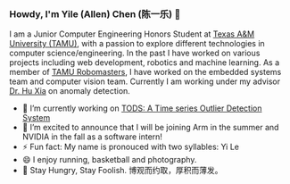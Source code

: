 ### Howdy, I'm Yile (Allen) Chen (陈一乐) 👋

I am a Junior Computer Engineering Honors Student at [Texas A&M University (TAMU)](https://www.tamu.edu/), with a passion to explore different technologies in computer science/engineering. In the past I have worked on various projects including web development, robotics and machine learning. As a member of [TAMU Robomasters](https://www.tamurobomasters.com/), I have worked on the embedded systems team and computer vision team. Currently I am working under my advisor [Dr. Hu Xia](https://people.engr.tamu.edu/xiahu/index.html) on anomaly detection. 

<!--
**YileAllenChen1/YileAllenChen1** is a ✨ _special_ ✨ repository because its `README.md` (this file) appears on your GitHub profile.

Here are some ideas to get you started:

- 🔭 I’m currently working on 
- 🌱 I’m currently learning ...
- 👯 I’m looking to collaborate on ...
- 🤔 I’m looking for help with ...
- 💬 Ask me about ...
- 📫 How to reach me: ...
- 😄 Pronouns: ...
- ⚡ Fun fact: ...
-->

- 🔭 I’m currently working on [TODS: A Time series Outlier Detection System](https://github.com/datamllab/tods)
- 🌱 I’m excited to announce that I will be joining Arm in the summer and NVIDIA in the fall as a software intern!
- ⚡ Fun fact: My name is pronouced with two syllables: Yi Le
- 😄 I enjoy running, basketball and photography.
- 💬 Stay Hungry, Stay Foolish. 博观而约取，厚积而薄发。
